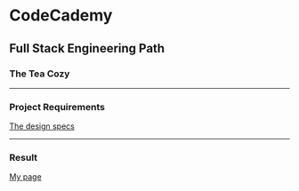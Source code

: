# CodeCademy
## Full Stack Engineering Path
### The Tea Cozy

---

### Project Requirements

[The design specs](designSpecs.png)

---

### Result

[My page](https://stefankarlsson1230.github.io/CodeCademy-Full-Stack-Engineering-The-Tea-Cozy/)

